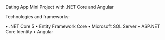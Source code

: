 Dating App Mini Project with .NET Core and Angular

Technologies and frameworks:

• .NET Core 5 • Entity Framework Core • Microsoft SQL Server • ASP.NET Core Identity • Angular
